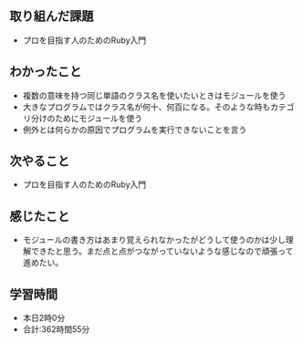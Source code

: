 ## 取り組んだ課題
- プロを目指す人のためのRuby入門
## わかったこと
- 複数の意味を持つ同じ単語のクラス名を使いたいときはモジュールを使う
- 大きなプログラムではクラス名が何十、何百になる。そのような時もカテゴリ分けのためにモジュールを使う
- 例外とは何らかの原因でプログラムを実行できないことを言う
## 次やること
- プロを目指す人のためのRuby入門
## 感じたこと
- モジュールの書き方はあまり覚えられなかったがどうして使うのかは少し理解できたと思う。まだ点と点がつながっていないような感じなので頑張って進めたい。
## 学習時間
- 本日2時0分<br>
- 合計:362時間55分
